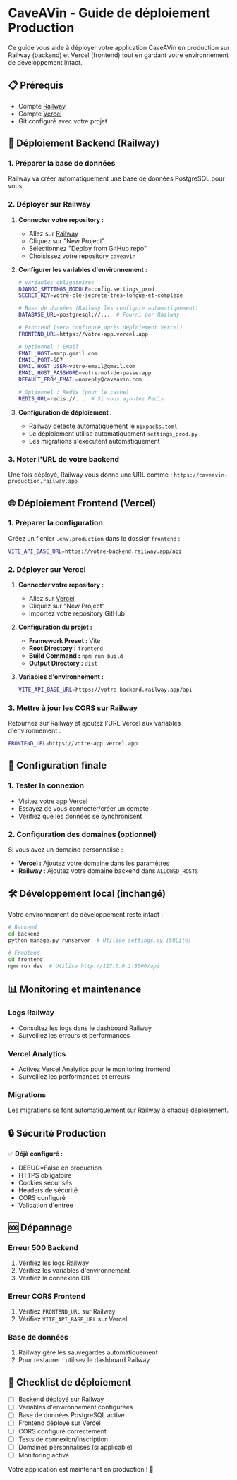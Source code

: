 # CaveAVin - Guide de déploiement Production

Ce guide vous aide à déployer votre application CaveAVin en production sur Railway (backend) et Vercel (frontend) tout en gardant votre environnement de développement intact.

## 📋 Prérequis

- Compte [Railway](https://railway.app)
- Compte [Vercel](https://vercel.com)
- Git configuré avec votre projet

## 🚀 Déploiement Backend (Railway)

### 1. Préparer la base de données

Railway va créer automatiquement une base de données PostgreSQL pour vous.

### 2. Déployer sur Railway

1. **Connecter votre repository :**

   - Allez sur [Railway](https://railway.app)
   - Cliquez sur "New Project"
   - Sélectionnez "Deploy from GitHub repo"
   - Choisissez votre repository `caveavin`

2. **Configurer les variables d'environnement :**

   ```bash
   # Variables obligatoires
   DJANGO_SETTINGS_MODULE=config.settings_prod
   SECRET_KEY=votre-clé-secrète-très-longue-et-complexe

   # Base de données (Railway les configure automatiquement)
   DATABASE_URL=postgresql://...  # Fourni par Railway

   # Frontend (sera configuré après déploiement Vercel)
   FRONTEND_URL=https://votre-app.vercel.app

   # Optionnel : Email
   EMAIL_HOST=smtp.gmail.com
   EMAIL_PORT=587
   EMAIL_HOST_USER=votre-email@gmail.com
   EMAIL_HOST_PASSWORD=votre-mot-de-passe-app
   DEFAULT_FROM_EMAIL=noreply@caveavin.com

   # Optionnel : Redis (pour le cache)
   REDIS_URL=redis://...  # Si vous ajoutez Redis
   ```

3. **Configuration de déploiement :**
   - Railway détecte automatiquement le `nixpacks.toml`
   - Le déploiement utilise automatiquement `settings_prod.py`
   - Les migrations s'exécutent automatiquement

### 3. Noter l'URL de votre backend

Une fois déployé, Railway vous donne une URL comme : `https://caveavin-production.railway.app`

## 🌐 Déploiement Frontend (Vercel)

### 1. Préparer la configuration

Créez un fichier `.env.production` dans le dossier `frontend` :

```bash
VITE_API_BASE_URL=https://votre-backend.railway.app/api
```

### 2. Déployer sur Vercel

1. **Connecter votre repository :**

   - Allez sur [Vercel](https://vercel.com)
   - Cliquez sur "New Project"
   - Importez votre repository GitHub

2. **Configuration du projet :**

   - **Framework Preset :** Vite
   - **Root Directory :** `frontend`
   - **Build Command :** `npm run build`
   - **Output Directory :** `dist`

3. **Variables d'environnement :**
   ```bash
   VITE_API_BASE_URL=https://votre-backend.railway.app/api
   ```

### 3. Mettre à jour les CORS sur Railway

Retournez sur Railway et ajoutez l'URL Vercel aux variables d'environnement :

```bash
FRONTEND_URL=https://votre-app.vercel.app
```

## 🔧 Configuration finale

### 1. Tester la connexion

- Visitez votre app Vercel
- Essayez de vous connecter/créer un compte
- Vérifiez que les données se synchronisent

### 2. Configuration des domaines (optionnel)

Si vous avez un domaine personnalisé :

- **Vercel :** Ajoutez votre domaine dans les paramètres
- **Railway :** Ajoutez votre domaine backend dans `ALLOWED_HOSTS`

## 🛠️ Développement local (inchangé)

Votre environnement de développement reste intact :

```bash
# Backend
cd backend
python manage.py runserver  # Utilise settings.py (SQLite)

# Frontend
cd frontend
npm run dev  # Utilise http://127.0.0.1:8000/api
```

## 📊 Monitoring et maintenance

### Logs Railway

- Consultez les logs dans le dashboard Railway
- Surveillez les erreurs et performances

### Vercel Analytics

- Activez Vercel Analytics pour le monitoring frontend
- Surveillez les performances et erreurs

### Migrations

Les migrations se font automatiquement sur Railway à chaque déploiement.

## 🔒 Sécurité Production

✅ **Déjà configuré :**

- DEBUG=False en production
- HTTPS obligatoire
- Cookies sécurisés
- Headers de sécurité
- CORS configuré
- Validation d'entrée

## 🆘 Dépannage

### Erreur 500 Backend

1. Vérifiez les logs Railway
2. Vérifiez les variables d'environnement
3. Vérifiez la connexion DB

### Erreur CORS Frontend

1. Vérifiez `FRONTEND_URL` sur Railway
2. Vérifiez `VITE_API_BASE_URL` sur Vercel

### Base de données

1. Railway gère les sauvegardes automatiquement
2. Pour restaurer : utilisez le dashboard Railway

## 📝 Checklist de déploiement

- [ ] Backend déployé sur Railway
- [ ] Variables d'environnement configurées
- [ ] Base de données PostgreSQL active
- [ ] Frontend déployé sur Vercel
- [ ] CORS configuré correctement
- [ ] Tests de connexion/inscription
- [ ] Domaines personnalisés (si applicable)
- [ ] Monitoring activé

Votre application est maintenant en production ! 🎉
